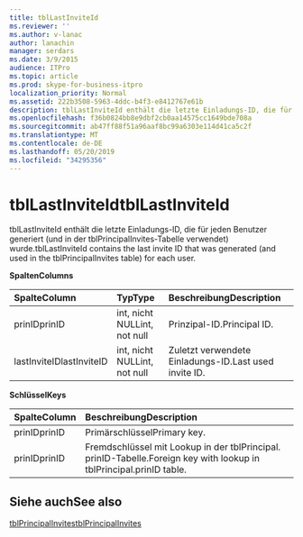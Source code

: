 ```yaml
---
title: tblLastInviteId
ms.reviewer: ''
ms.author: v-lanac
author: lanachin
manager: serdars
ms.date: 3/9/2015
audience: ITPro
ms.topic: article
ms.prod: skype-for-business-itpro
localization_priority: Normal
ms.assetid: 222b3508-5963-4ddc-b4f3-e8412767e61b
description: tblLastInviteId enthält die letzte Einladungs-ID, die für jeden Benutzer generiert (und in der tblPrincipalInvites-Tabelle verwendet) wurde.
ms.openlocfilehash: f36b0824bb8e9dbf2cb0aa14575cc1649bde708a
ms.sourcegitcommit: ab47ff88f51a96aaf8bc99a6303e114d41ca5c2f
ms.translationtype: MT
ms.contentlocale: de-DE
ms.lasthandoff: 05/20/2019
ms.locfileid: "34295356"
---
```

# <a name="tbllastinviteid"></a><span data-ttu-id="a3d36-103">tblLastInviteId</span><span class="sxs-lookup"><span data-stu-id="a3d36-103">tblLastInviteId</span></span>
 
<span data-ttu-id="a3d36-104">tblLastInviteId enthält die letzte Einladungs-ID, die für jeden Benutzer generiert (und in der tblPrincipalInvites-Tabelle verwendet) wurde.</span><span class="sxs-lookup"><span data-stu-id="a3d36-104">tblLastInviteId contains the last invite ID that was generated (and used in the tblPrincipalInvites table) for each user.</span></span>
  
<span data-ttu-id="a3d36-105">**Spalten**</span><span class="sxs-lookup"><span data-stu-id="a3d36-105">**Columns**</span></span>

|<span data-ttu-id="a3d36-106">**Spalte**</span><span class="sxs-lookup"><span data-stu-id="a3d36-106">**Column**</span></span>|<span data-ttu-id="a3d36-107">**Typ**</span><span class="sxs-lookup"><span data-stu-id="a3d36-107">**Type**</span></span>|<span data-ttu-id="a3d36-108">**Beschreibung**</span><span class="sxs-lookup"><span data-stu-id="a3d36-108">**Description**</span></span>|
|:-----|:-----|:-----|
|<span data-ttu-id="a3d36-109">prinID</span><span class="sxs-lookup"><span data-stu-id="a3d36-109">prinID</span></span>  <br/> |<span data-ttu-id="a3d36-110">int, nicht NULL</span><span class="sxs-lookup"><span data-stu-id="a3d36-110">int, not null</span></span>  <br/> |<span data-ttu-id="a3d36-111">Prinzipal-ID.</span><span class="sxs-lookup"><span data-stu-id="a3d36-111">Principal ID.</span></span>  <br/> |
|<span data-ttu-id="a3d36-112">lastInviteID</span><span class="sxs-lookup"><span data-stu-id="a3d36-112">lastInviteID</span></span>  <br/> |<span data-ttu-id="a3d36-113">int, nicht NULL</span><span class="sxs-lookup"><span data-stu-id="a3d36-113">int, not null</span></span>  <br/> |<span data-ttu-id="a3d36-114">Zuletzt verwendete Einladungs-ID.</span><span class="sxs-lookup"><span data-stu-id="a3d36-114">Last used invite ID.</span></span>  <br/> |
   
<span data-ttu-id="a3d36-115">**Schlüssel**</span><span class="sxs-lookup"><span data-stu-id="a3d36-115">**Keys**</span></span>

|<span data-ttu-id="a3d36-116">**Spalte**</span><span class="sxs-lookup"><span data-stu-id="a3d36-116">**Column**</span></span>|<span data-ttu-id="a3d36-117">**Beschreibung**</span><span class="sxs-lookup"><span data-stu-id="a3d36-117">**Description**</span></span>|
|:-----|:-----|
|<span data-ttu-id="a3d36-118">prinID</span><span class="sxs-lookup"><span data-stu-id="a3d36-118">prinID</span></span>  <br/> |<span data-ttu-id="a3d36-119">Primärschlüssel</span><span class="sxs-lookup"><span data-stu-id="a3d36-119">Primary key.</span></span>  <br/> |
|<span data-ttu-id="a3d36-120">prinID</span><span class="sxs-lookup"><span data-stu-id="a3d36-120">prinID</span></span>  <br/> |<span data-ttu-id="a3d36-121">Fremdschlüssel mit Lookup in der tblPrincipal. prinID-Tabelle.</span><span class="sxs-lookup"><span data-stu-id="a3d36-121">Foreign key with lookup in tblPrincipal.prinID table.</span></span>  <br/> |
   
## <a name="see-also"></a><span data-ttu-id="a3d36-122">Siehe auch</span><span class="sxs-lookup"><span data-stu-id="a3d36-122">See also</span></span>

[<span data-ttu-id="a3d36-123">tblPrincipalInvites</span><span class="sxs-lookup"><span data-stu-id="a3d36-123">tblPrincipalInvites</span></span>](tblprincipalinvites.md)
